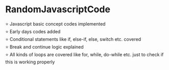 # RandomJavascriptCode <br/>
⭐ Javascript basic concept codes implemented <br/> 
⭐ Early days codes added <br>
⭐ Conditional statements like if, else-if, else, switch etc. covered <br>
⭐ Break and continue logic explained <br>
⭐ All kinds of loops are covered like for, while, do-while etc. just to check if this is working properly
